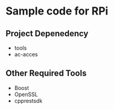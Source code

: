 # Sample code for RPi

## Project Depenedency

* tools
* ac-acces

## Other Required Tools

* Boost
* OpenSSL
* cpprestsdk
